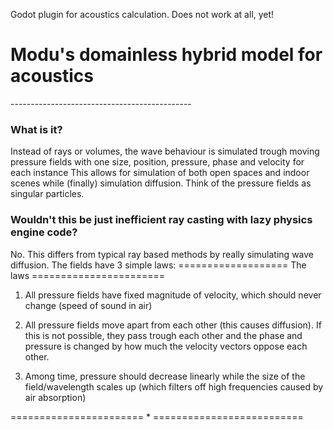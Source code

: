 Godot plugin for acoustics calculation. Does not work at all, yet!


<h1> Modu's domainless hybrid model for acoustics </h1>
---------------------------------------------

<h3> What is it? </h3>

Instead of rays or volumes, the wave behaviour is simulated trough moving pressure fields with one size, position, pressure, phase and velocity for each instance
This allows for simulation of both open spaces and indoor scenes while (finally) simulation diffusion. Think of the pressure fields as singular particles. 

<h3> Wouldn't this be just inefficient ray casting with lazy physics engine code? </h3>

No. This differs from typical ray based methods by really simulating wave diffusion. The fields have 3 simple laws:
=================== The laws =======================

1. All pressure fields have fixed magnitude of velocity, which should never change (speed of sound in air)
   
2. All pressure fields move apart from each other (this causes diffusion). If this is not possible, they pass trough each other and the phase and pressure is changed
 by how much the velocity vectors oppose each other.

3. Among time, pressure should decrease linearly while the size of the field/wavelength scales up (which filters off high frequencies caused by air absorption)
  
======================= * ==========================


